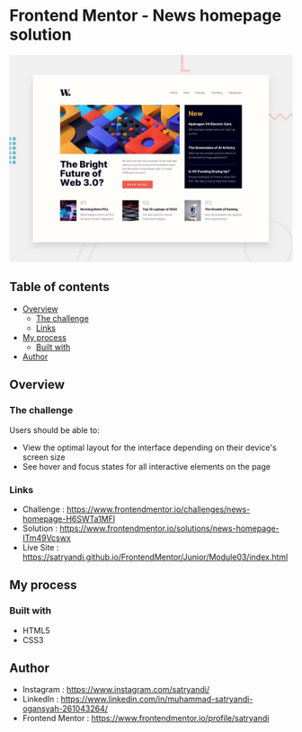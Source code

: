 # Frontend Mentor - News homepage solution

![News Homepage](assets/images/desktop-preview.jpg)

## Table of contents

- [Overview](#overview)
    - [The challenge](#the-challenge)
    - [Links](#links)
- [My process](#my-process)
    - [Built with](#built-with)
- [Author](#author)

## Overview

### The challenge

Users should be able to:

- View the optimal layout for the interface depending on their device's screen size
- See hover and focus states for all interactive elements on the page

### Links

- Challenge : https://www.frontendmentor.io/challenges/news-homepage-H6SWTa1MFl
- Solution : https://www.frontendmentor.io/solutions/news-homepage-ITm49Vcswx
- Live Site : https://satryandi.github.io/FrontendMentor/Junior/Module03/index.html

## My process

### Built with

- HTML5
- CSS3

## Author

- Instagram : https://www.instagram.com/satryandi/
- LinkedIn : https://www.linkedin.com/in/muhammad-satryandi-ogansyah-261043264/
- Frontend Mentor : https://www.frontendmentor.io/profile/satryandi